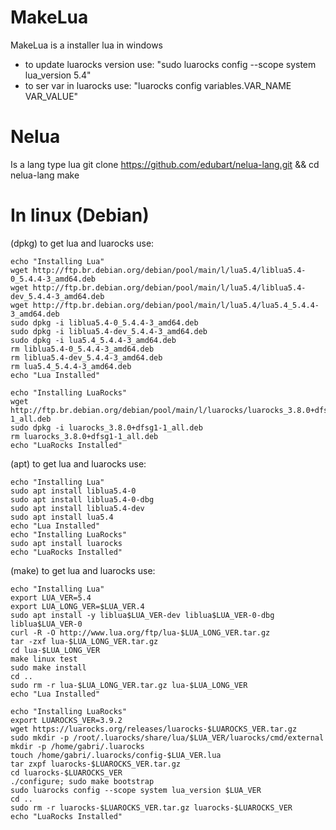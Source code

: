 # MakeLua
MakeLua is a installer lua in windows
 - to update luarocks version use: "sudo luarocks config --scope system lua_version 5.4"
 - to ser var in luarocks use: "luarocks config variables.VAR_NAME VAR_VALUE"

# Nelua
Is a lang type lua
    git clone https://github.com/edubart/nelua-lang.git && cd nelua-lang
    make

# In linux (Debian)
(dpkg) to get lua and luarocks use:

    echo "Installing Lua"
    wget http://ftp.br.debian.org/debian/pool/main/l/lua5.4/liblua5.4-0_5.4.4-3_amd64.deb
    wget http://ftp.br.debian.org/debian/pool/main/l/lua5.4/liblua5.4-dev_5.4.4-3_amd64.deb
    wget http://ftp.br.debian.org/debian/pool/main/l/lua5.4/lua5.4_5.4.4-3_amd64.deb
    sudo dpkg -i liblua5.4-0_5.4.4-3_amd64.deb
    sudo dpkg -i liblua5.4-dev_5.4.4-3_amd64.deb
    sudo dpkg -i lua5.4_5.4.4-3_amd64.deb
    rm liblua5.4-0_5.4.4-3_amd64.deb
    rm liblua5.4-dev_5.4.4-3_amd64.deb
    rm lua5.4_5.4.4-3_amd64.deb
    echo "Lua Installed"
    
    echo "Installing LuaRocks"
    wget http://ftp.br.debian.org/debian/pool/main/l/luarocks/luarocks_3.8.0+dfsg1-1_all.deb
    sudo dpkg -i luarocks_3.8.0+dfsg1-1_all.deb
    rm luarocks_3.8.0+dfsg1-1_all.deb
    echo "LuaRocks Installed"

(apt) to get lua and luarocks use:
    
    echo "Installing Lua"
    sudo apt install liblua5.4-0
    sudo apt install liblua5.4-0-dbg
    sudo apt install liblua5.4-dev
    sudo apt install lua5.4
    echo "Lua Installed"
    echo "Installing LuaRocks"
    sudo apt install luarocks
    echo "LuaRocks Installed"

(make) to get lua and luarocks use:

    echo "Installing Lua"
    export LUA_VER=5.4
    export LUA_LONG_VER=$LUA_VER.4
    sudo apt install -y liblua$LUA_VER-dev liblua$LUA_VER-0-dbg liblua$LUA_VER-0
    curl -R -O http://www.lua.org/ftp/lua-$LUA_LONG_VER.tar.gz
    tar -zxf lua-$LUA_LONG_VER.tar.gz
    cd lua-$LUA_LONG_VER
    make linux test
    sudo make install
    cd ..
    sudo rm -r lua-$LUA_LONG_VER.tar.gz lua-$LUA_LONG_VER
    echo "Lua Installed"
    
    echo "Installing LuaRocks"
    export LUAROCKS_VER=3.9.2
    wget https://luarocks.org/releases/luarocks-$LUAROCKS_VER.tar.gz
    sudo mkdir -p /root/.luarocks/share/lua/$LUA_VER/luarocks/cmd/external
    mkdir -p /home/gabri/.luarocks
    touch /home/gabri/.luarocks/config-$LUA_VER.lua
    tar zxpf luarocks-$LUAROCKS_VER.tar.gz
    cd luarocks-$LUAROCKS_VER
    ./configure; sudo make bootstrap
    sudo luarocks config --scope system lua_version $LUA_VER
    cd ..
    sudo rm -r luarocks-$LUAROCKS_VER.tar.gz luarocks-$LUAROCKS_VER
    echo "LuaRocks Installed"
